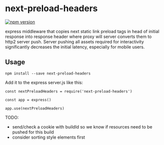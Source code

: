 # next-preload-headers

[![npm version](https://badge.fury.io/js/next-preload-headers.svg)](https://badge.fury.io/js/next-preload-headers)

express middleware that copies next static link preload tags in head of initial response into response header where
proxy will server converts them to http2 server push.  Server pushing all assets required for interactivity
significantly decreases the initial latency, especially for mobile users.

## Usage

```
npm install --save next-preload-headers
```

Add it to the express server.js like this:

```
const nextPreloadHeaders = require('next-preload-headers')

const app = express()

app.use(nextPreloadHeaders)
```


TODO: 
- send/check a cookie with buildId so we know if resources need to be pushed for this build
- consider sorting style elements first
